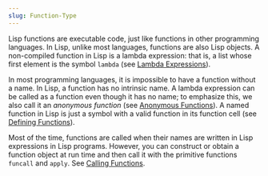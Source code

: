 ```yaml
---
slug: Function-Type
---
```


Lisp functions are executable code, just like functions in other programming languages. In Lisp, unlike most languages, functions are also Lisp objects. A non-compiled function in Lisp is a lambda expression: that is, a list whose first element is the symbol `lambda` (see [Lambda Expressions](/docs/elisp/Lambda-Expressions)).

In most programming languages, it is impossible to have a function without a name. In Lisp, a function has no intrinsic name. A lambda expression can be called as a function even though it has no name; to emphasize this, we also call it an *anonymous function* (see [Anonymous Functions](/docs/elisp/Anonymous-Functions)). A named function in Lisp is just a symbol with a valid function in its function cell (see [Defining Functions](/docs/elisp/Defining-Functions)).

Most of the time, functions are called when their names are written in Lisp expressions in Lisp programs. However, you can construct or obtain a function object at run time and then call it with the primitive functions `funcall` and `apply`. See [Calling Functions](/docs/elisp/Calling-Functions).
